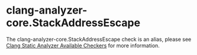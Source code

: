 clang-analyzer-core.StackAddressEscape
======================================

The clang-analyzer-core.StackAddressEscape check is an alias, please see
[Clang Static Analyzer Available Checkers](https://clang.llvm.org/docs/analyzer/checkers.html#core-stackaddressescape)
for more information.
